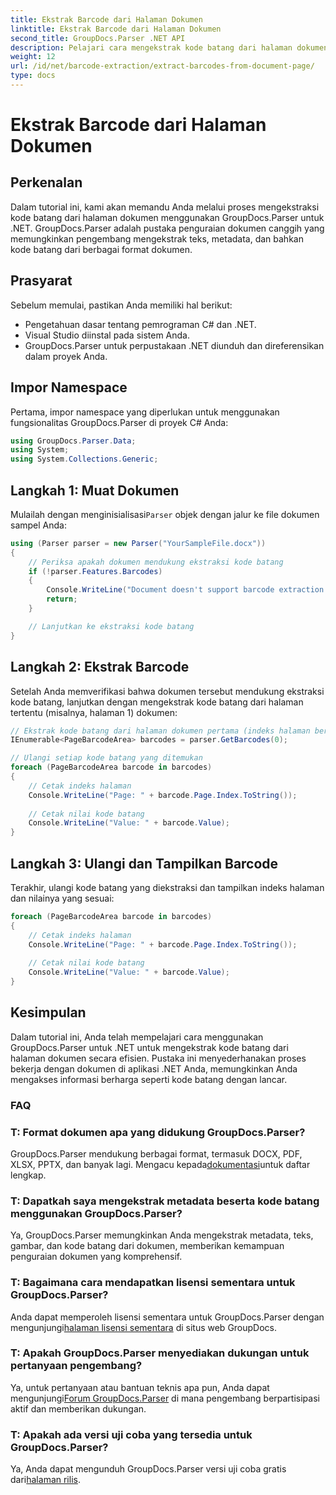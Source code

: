 ```yaml
---
title: Ekstrak Barcode dari Halaman Dokumen
linktitle: Ekstrak Barcode dari Halaman Dokumen
second_title: GroupDocs.Parser .NET API
description: Pelajari cara mengekstrak kode batang dari halaman dokumen menggunakan GroupDocs.Parser untuk .NET. Tutorial ini memberikan panduan langkah demi langkah untuk ekstraksi barcode.
weight: 12
url: /id/net/barcode-extraction/extract-barcodes-from-document-page/
type: docs
---
```

# Ekstrak Barcode dari Halaman Dokumen

## Perkenalan
Dalam tutorial ini, kami akan memandu Anda melalui proses mengekstraksi kode batang dari halaman dokumen menggunakan GroupDocs.Parser untuk .NET. GroupDocs.Parser adalah pustaka penguraian dokumen canggih yang memungkinkan pengembang mengekstrak teks, metadata, dan bahkan kode batang dari berbagai format dokumen.
## Prasyarat

Sebelum memulai, pastikan Anda memiliki hal berikut:
- Pengetahuan dasar tentang pemrograman C# dan .NET.
- Visual Studio diinstal pada sistem Anda.
- GroupDocs.Parser untuk perpustakaan .NET diunduh dan direferensikan dalam proyek Anda.
## Impor Namespace
Pertama, impor namespace yang diperlukan untuk menggunakan fungsionalitas GroupDocs.Parser di proyek C# Anda:

```csharp
using GroupDocs.Parser.Data;
using System;
using System.Collections.Generic;
```
## Langkah 1: Muat Dokumen

 Mulailah dengan menginisialisasi`Parser` objek dengan jalur ke file dokumen sampel Anda:

```csharp
using (Parser parser = new Parser("YourSampleFile.docx"))
{
    // Periksa apakah dokumen mendukung ekstraksi kode batang
    if (!parser.Features.Barcodes)
    {
        Console.WriteLine("Document doesn't support barcode extraction.");
        return;
    }

    // Lanjutkan ke ekstraksi kode batang
}
```
## Langkah 2: Ekstrak Barcode

Setelah Anda memverifikasi bahwa dokumen tersebut mendukung ekstraksi kode batang, lanjutkan dengan mengekstrak kode batang dari halaman tertentu (misalnya, halaman 1) dokumen:

```csharp
// Ekstrak kode batang dari halaman dokumen pertama (indeks halaman berbasis 0)
IEnumerable<PageBarcodeArea> barcodes = parser.GetBarcodes(0);

// Ulangi setiap kode batang yang ditemukan
foreach (PageBarcodeArea barcode in barcodes)
{
    // Cetak indeks halaman
    Console.WriteLine("Page: " + barcode.Page.Index.ToString());
    
    // Cetak nilai kode batang
    Console.WriteLine("Value: " + barcode.Value);
}
```
## Langkah 3: Ulangi dan Tampilkan Barcode

Terakhir, ulangi kode batang yang diekstraksi dan tampilkan indeks halaman dan nilainya yang sesuai:

```csharp
foreach (PageBarcodeArea barcode in barcodes)
{
    // Cetak indeks halaman
    Console.WriteLine("Page: " + barcode.Page.Index.ToString());
    
    // Cetak nilai kode batang
    Console.WriteLine("Value: " + barcode.Value);
}
```
## Kesimpulan

Dalam tutorial ini, Anda telah mempelajari cara menggunakan GroupDocs.Parser untuk .NET untuk mengekstrak kode batang dari halaman dokumen secara efisien. Pustaka ini menyederhanakan proses bekerja dengan dokumen di aplikasi .NET Anda, memungkinkan Anda mengakses informasi berharga seperti kode batang dengan lancar.

### FAQ

### T: Format dokumen apa yang didukung GroupDocs.Parser?
 GroupDocs.Parser mendukung berbagai format, termasuk DOCX, PDF, XLSX, PPTX, dan banyak lagi. Mengacu kepada[dokumentasi](https://tutorials.groupdocs.com/parser/net/)untuk daftar lengkap.

### T: Dapatkah saya mengekstrak metadata beserta kode batang menggunakan GroupDocs.Parser?
Ya, GroupDocs.Parser memungkinkan Anda mengekstrak metadata, teks, gambar, dan kode batang dari dokumen, memberikan kemampuan penguraian dokumen yang komprehensif.

### T: Bagaimana cara mendapatkan lisensi sementara untuk GroupDocs.Parser?
 Anda dapat memperoleh lisensi sementara untuk GroupDocs.Parser dengan mengunjungi[halaman lisensi sementara](https://purchase.groupdocs.com/temporary-license/) di situs web GroupDocs.

### T: Apakah GroupDocs.Parser menyediakan dukungan untuk pertanyaan pengembang?
 Ya, untuk pertanyaan atau bantuan teknis apa pun, Anda dapat mengunjungi[Forum GroupDocs.Parser](https://forum.groupdocs.com/c/parser/17) di mana pengembang berpartisipasi aktif dan memberikan dukungan.

### T: Apakah ada versi uji coba yang tersedia untuk GroupDocs.Parser?
 Ya, Anda dapat mengunduh GroupDocs.Parser versi uji coba gratis dari[halaman rilis](https://releases.groupdocs.com/).